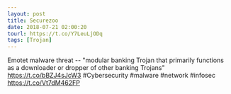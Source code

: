 ```yaml
---
layout: post
title: Securezoo
date: 2018-07-21 02:00:20
tourl: https://t.co/Y7LeuLjODq
tags: [Trojan]
---
```

Emotet malware threat -- "modular banking Trojan that primarily functions as a downloader or dropper of other banking Trojans" https://t.co/bBZJ4sJcW3  #Cybersecurity #malware #network #infosec https://t.co/Vt7dM462FP